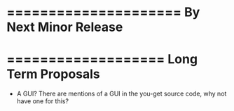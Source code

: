 =====================
By Next Minor Release
=====================


===================
Long Term Proposals
===================
* A GUI? There are mentions of a GUI in the you-get source code, why not have one for this?
